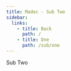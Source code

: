 ```yaml
---
title: Madoc - Sub Two
sidebar:
  links:
    - title: Back
      path: /
    - title: One
      path: /sub/one
---
```


Sub Two

